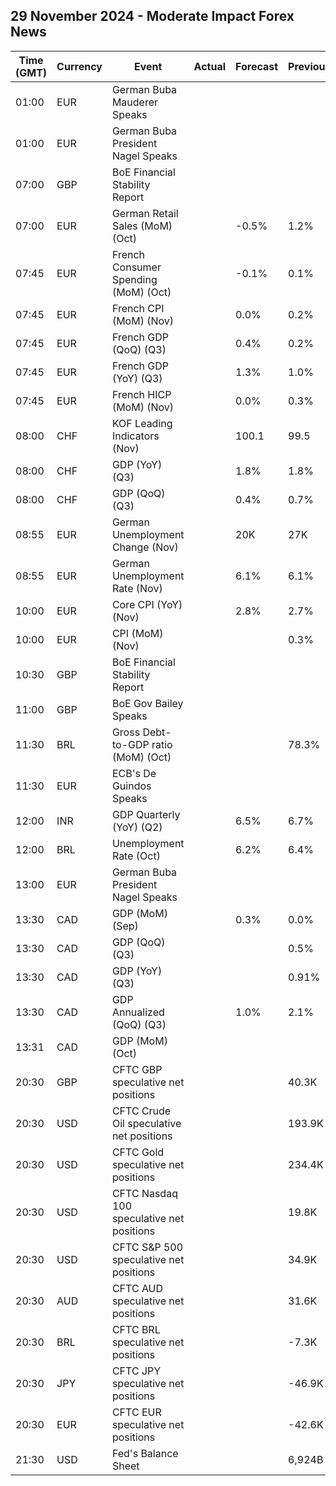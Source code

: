 ## 29 November 2024 - Moderate Impact Forex News

| Time (GMT) | Currency | Event | Actual | Forecast | Previous |
|------|----------|-------|--------|----------|----------|
| 01:00 | EUR | German Buba Mauderer Speaks |  |  |  |
| 01:00 | EUR | German Buba President Nagel Speaks |  |  |  |
| 07:00 | GBP | BoE Financial Stability Report |  |  |  |
| 07:00 | EUR | German Retail Sales (MoM) (Oct) |  | -0.5% | 1.2% |
| 07:45 | EUR | French Consumer Spending (MoM) (Oct) |  | -0.1% | 0.1% |
| 07:45 | EUR | French CPI (MoM) (Nov) |  | 0.0% | 0.2% |
| 07:45 | EUR | French GDP (QoQ) (Q3) |  | 0.4% | 0.2% |
| 07:45 | EUR | French GDP (YoY) (Q3) |  | 1.3% | 1.0% |
| 07:45 | EUR | French HICP (MoM) (Nov) |  | 0.0% | 0.3% |
| 08:00 | CHF | KOF Leading Indicators (Nov) |  | 100.1 | 99.5 |
| 08:00 | CHF | GDP (YoY) (Q3) |  | 1.8% | 1.8% |
| 08:00 | CHF | GDP (QoQ) (Q3) |  | 0.4% | 0.7% |
| 08:55 | EUR | German Unemployment Change (Nov) |  | 20K | 27K |
| 08:55 | EUR | German Unemployment Rate (Nov) |  | 6.1% | 6.1% |
| 10:00 | EUR | Core CPI (YoY) (Nov) |  | 2.8% | 2.7% |
| 10:00 | EUR | CPI (MoM) (Nov) |  |  | 0.3% |
| 10:30 | GBP | BoE Financial Stability Report |  |  |  |
| 11:00 | GBP | BoE Gov Bailey Speaks |  |  |  |
| 11:30 | BRL | Gross Debt-to-GDP ratio (MoM) (Oct) |  |  | 78.3% |
| 11:30 | EUR | ECB's De Guindos Speaks |  |  |  |
| 12:00 | INR | GDP Quarterly (YoY) (Q2) |  | 6.5% | 6.7% |
| 12:00 | BRL | Unemployment Rate (Oct) |  | 6.2% | 6.4% |
| 13:00 | EUR | German Buba President Nagel Speaks |  |  |  |
| 13:30 | CAD | GDP (MoM) (Sep) |  | 0.3% | 0.0% |
| 13:30 | CAD | GDP (QoQ) (Q3) |  |  | 0.5% |
| 13:30 | CAD | GDP (YoY) (Q3) |  |  | 0.91% |
| 13:30 | CAD | GDP Annualized (QoQ) (Q3) |  | 1.0% | 2.1% |
| 13:31 | CAD | GDP (MoM) (Oct) |  |  |  |
| 20:30 | GBP | CFTC GBP speculative net positions |  |  | 40.3K |
| 20:30 | USD | CFTC Crude Oil speculative net positions |  |  | 193.9K |
| 20:30 | USD | CFTC Gold speculative net positions |  |  | 234.4K |
| 20:30 | USD | CFTC Nasdaq 100 speculative net positions |  |  | 19.8K |
| 20:30 | USD | CFTC S&P 500 speculative net positions |  |  | 34.9K |
| 20:30 | AUD | CFTC AUD speculative net positions |  |  | 31.6K |
| 20:30 | BRL | CFTC BRL speculative net positions |  |  | -7.3K |
| 20:30 | JPY | CFTC JPY speculative net positions |  |  | -46.9K |
| 20:30 | EUR | CFTC EUR speculative net positions |  |  | -42.6K |
| 21:30 | USD | Fed's Balance Sheet |  |  | 6,924B |
